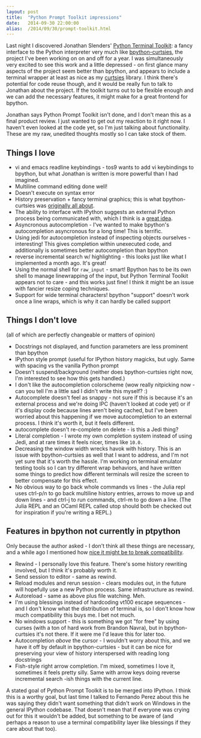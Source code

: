 ```yaml
---
layout: post
title:  "Python Prompt Toolkit impressions"
date:   2014-09-30 22:00:00
alias:  /2014/09/30/prompt-toolkit.html
---
```


Last night I discovered Jonathan Slenders' [Python Terminal Toolkit](https://github.com/jonathanslenders/python-prompt-toolkit): a fancy interface to
the Python interpreter very much like
[bpython-curtsies](http://ballingt.com/2013/12/21/bpython-curtsies.html), the project I've
been working on on and off for a year. I was simultaneously very excited to 
see this work and a little depressed - on first glance many aspects
of the project seem better than bpython, and appears to include a terminal
wrapper at least as nice as my [curtsies](https://github.com/thomasballinger/curtsies)
library. I think there's potential for code
reuse though, and it would be really fun to talk to Jonathan about the project.
If the toolkit turns out to be flexible enough and we can add the necessary
features, it might make for a great frontend for bpython.

Jonathan says Python Prompt Toolkit isn't done, and I don't mean this
as a final product review. I just wanted to get out my reaction to it right
now. I haven't even looked at the code yet, so I'm just talking about functionality.
These are my raw, unedited thoughts mostly so I can take stock of them.

Things I love
-------------

* vi and emacs readline keybindings - 
  tos9 wants to add vi keybindings to bpython, but what Jonathan is written
  is more powerful than I had imagined.
* Multiline command editing done well!
* Doesn't execute on syntax error
* History preservation + fancy terminal graphics; this is what bpython-curtsies
  was [originally all about](https://github.com/thomasballinger/scottwasright).
* The ability to interface with IPython suggests an external Python process
  being communicated with, which I think is a [great
  idea](https://github.com/bpython/bpython/issues/353).
* Asyncronous autocompletion - I've wanted to make bpython's
  autocompletion asyncronous for a long time! This is terrific.
* Using jedi for autocompletion instead of inspecting objects ourselves -
  interesting! This gives completion within unexecuted code, and additionally
  is sometimes better autocompletion than bpython
* reverse incremental search w/ highlighting - this looks just like what
  I implemented a month ago. It's great!
* Using the normal shell for `raw_input` - smart! Bpython has to be its
  own shell to manage linewrapping of the input, but Python Terminal Toolkit
  appears not to care - and this works just fine! I think it might be an issue
  with fancier resize coping techniques.
* Support for wide terminal characters! bpython "support" doesn't work once a
  line wraps, which is why it can hardly be called support


Things I don't love
-------------------

(all of which are perfectly changeable or matters of opinion)

* Docstrings not displayed, and function parameters are less prominent than bpython
* IPython style prompt (useful for IPython history magicks, but ugly. Same
  with spacing vs the vanilla Python prompt
* Doesn't suspend/background (neither does bpython-curtsies right now, I'm interested
  to see how this gets handled.)
* I don't like the autocompletion colorscheme (wow really nitpicking now - can
  you tell I'm a little sad I didn't write this myself? :)
* Autocomplete doesn't feel as snappy - not sure if this is because it's
  an external process and we're doing IPC (haven't looked at code yet)
  or if it's display code because lines aren't being cached,
  but I've been worried about this happening if we move autocompletion
  to an external process. I think it's worth it, but it feels different.
* autocomplete doesn't re-complete on delete - is this a Jedi thing?
* Literal completion - I wrote my own completion system instead of using
  Jedi, and at rare times it feels nicer, times like `10.0.`
* Decreasing the window width wrecks havok with history.
  This is an issue with bpython-curtsies as well that I want to address, and I'm not yet
  sure that it's worth the hassle. I'm working on terminal emulator testing
  tools so I can try different wrap behaviors, and have written some things to
  predict how different terminals will resize the screen to better compensate
  for this effect.
* No obvious way to go back whole commands vs lines - the Julia repl
  uses ctrl-p/n to go back multiline history entries, arrows to move up and
  down lines - and ctrl-j to run commands, ctrl-m to go down a line.
  (The Julia REPL and an OCaml REPL called utop should both be
  checked out for inspiration if you're writing a REPL.)

Features in bpython not currently in ptpython
---------------------------------------------

Only because the author asked - I don't think all these things are
necessary, and a while ago I mentioned how [nice it might be to break
compatibility](http://ballingt.com/2013/12/21/bpython-curtsies.html).

* Rewind - I personally love this feature. There's some history rewriting
  involved, but I think it's probably worth it.
* Send session to editor - same as rewind.
* Reload modules and rerun session - clears modules out, in the future will
  hopefully use a new Python process. Same infrastructure as rewind.
* Autoreload - same as above plus file watching. Meh.
* I'm using blessings instead of hardcoding vt100 escape sequences - and I
  don't know what the distribution of terminal is, so I don't know how
  much compatibility this buys me. I bet not much.
* No windows support - this is something we got "for free" by using curses
  (with a ton of hard work from Brandon Navra), but in bpython-curtsies
  it's not there. If it were me I'd leave this for later too.
* Autocompletion *above* the cursor - I wouldn't worry about this, and we
  have it off by default in bpython-curtsies - but it can be nice for
  preserving your view of history interspersed with reading long docstrings
* Fish-style right arrow completion. I'm mixed, sometimes I love it, sometimes
  it feels pretty silly. Same with arrow keys doing reverse incremental
  search -ish things with the current line.

A stated goal of Python Prompt Toolkit is to be merged into IPython. I think
this is a worthy goal, but last time I talked to Fernando Perez about this he
was saying they didn't want something that didn't work on Windows in the
general IPython codebase. That doesn't mean that if everyone was crying out
for this it wouldn't be added, but something to be aware of (and perhaps a
reason to use a terminal compatibility layer like blessings if they care about
that too).
